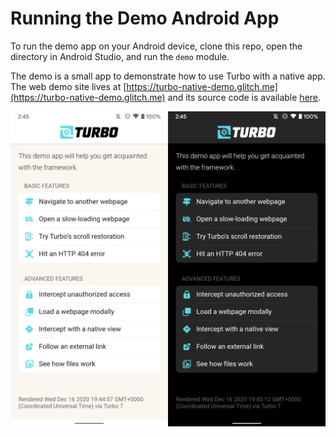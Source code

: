 # Running the Demo Android App

To run the demo app on your Android device, clone this repo, open the directory in Android Studio, and run the `demo` module.

The demo is a small app to demonstrate how to use Turbo with a native app. The web demo site lives at [https://turbo-native-demo.glitch.me](https://turbo-native-demo.glitch.me) and its source code is available [here](https://github.com/basecamp/turbo-native-demo).

![Demo Android App](../docs/assets/turbo-demo-app.png)
